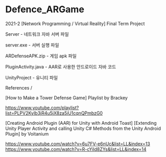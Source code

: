 # Defence_ARGame
2021-2 [Network Programming / Virtual Reality] Final Term Project


Server - 네트워크 자바 서버 파일

server.exe - 서버 실행 파일

ARDefenseAPK.zip - 게임 apk 파일

PluginActivity.java - AAR로 사용한 안드로이드 자바 코드

UnityProject - 유니티 파일


References /

[How to Make a Tower Defense Game] Playlist by Brackey

https://www.youtube.com/playlist?list=PLPV2KyIb3jR4u5jX8za5iU1cqnQPmbzG0


[Creating Android Plugin (AAR) for Unity with Android Toast]
[Extending Unity Player Activity and calling Unity C# Methods from the Unity Android Plugin] by Voitanium

https://www.youtube.com/watch?v=6u7FV-e6nUc&list=LL&index=13
https://www.youtube.com/watch?v=R-cYild8ZYs&list=LL&index=14
